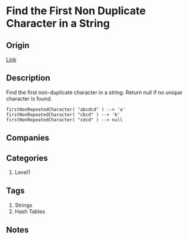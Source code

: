 # Find the First Non Duplicate Character in a String

## Origin

[Link](https://www.firecode.io)

## Description

Find the first non-duplicate character in a string. Return null if no unique character is found.

```text
firstNonRepeatedCharacter( "abcdcd" ) --> 'a'
firstNonRepeatedCharacter( "cbcd" ) --> 'b'
firstNonRepeatedCharacter( "cdcd" ) --> null
```

## Companies

## Categories

1. Level1

## Tags

1. Strings
1. Hash Tables

## Notes